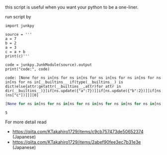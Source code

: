 this script is useful when you want your python to be a one-liner.

run script by

```python3
import junkpy

source = '''
a = 7
b = 2
a = 3
c = a + b
print(c)'''

code = junkpy.JunkModule(source).output
print("code:", code)
```

```console
code: [None for ns in[ns for ns in[ns for ns in[ns for ns in[ns for ns in[ns for ns in[__builtins__ if(type(__builtins__) is dict)else{attr:getattr(__builtins__,attr)for attr in dir(__builtins__)}]if[ns.update({"a":7})]]if[ns.update({"b":2})]]if[ns.update({"a":3})]]if[ns.update({"c":ns["a"]+ns["b"]})]]if[ns["print"](ns["c"])]]][0]
```

```python
[None for ns in[ns for ns in[ns for ns in[ns for ns in[ns for ns in[ns for ns in[__builtins__ if(type(__builtins__) is dict)else{attr:getattr(__builtins__,attr)for attr in dir(__builtins__)}]if[ns.update({"a":7})]]if[ns.update({"b":2})]]if[ns.update({"a":3})]]if[ns.update({"c":ns["a"]+ns["b"]})]]if[ns["print"](ns["c"])]]][0]
```

```console
5
```

For more detail read
- https://qiita.com/KTakahiro1729/items/c9cb757473de50652374 (Japanese)
- https://qiita.com/KTakahiro1729/items/2abef90fee3ec7b31e3e (Japanese)
